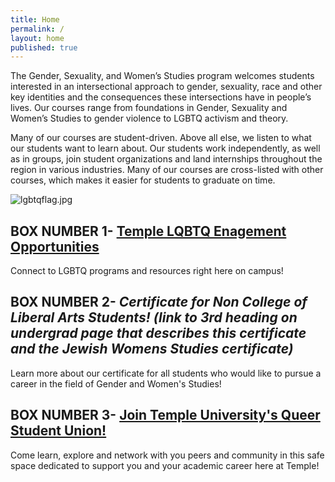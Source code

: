 ```yaml
---
title: Home
permalink: /
layout: home
published: true
---
```


The Gender, Sexuality, and Women’s Studies program welcomes students interested in an intersectional approach to gender, sexuality, race and other key identities and the consequences these intersections have in people’s lives. Our courses range from foundations in Gender, Sexuality and Women’s Studies to gender violence to LGBTQ activism and theory.

Many of our courses are student-driven. Above all else, we listen to what our students want to learn about. Our students work independently, as well as in groups, join student organizations and land internships throughout the region in various industries. Many of our courses are cross-listed with other courses, which makes it easier for students to graduate on time.

![lgbtqflag.jpg]({{site.baseurl}}/media/lgbtqflag.jpg)

## BOX NUMBER 1- [Temple LQBTQ Enagement Opportunities](http://wellness.temple.edu/gender-and-sexuality-inclusiveness)

Connect to LGBTQ programs and resources right here on campus! 

## BOX NUMBER 2- _**Certificate for Non College of Liberal Arts Students! (link to 3rd heading on undergrad page that describes this certificate and the Jewish Womens Studies certificate)**_

Learn more about our certificate for all students who would like to pursue a career in the field of Gender and Women's Studies! 

## BOX NUMBER 3- [Join Temple University's Queer Student Union!](https://temple.collegiatelink.net/organization/Queer_Student_Union)

Come learn, explore and network with you peers and community in this safe space dedicated to support you and your academic career here at Temple! 
